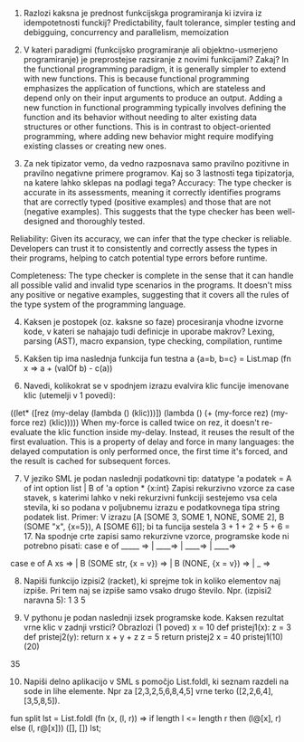 1. Razlozi kaksna je prednost funkcijskga programiranja ki izvira iz idempotetnosti funckij?
Predictability, fault tolerance, simpler testing and debigguing, concurrency and parallelism, memoization

2. V kateri paradigmi (funkcijsko programiranje ali objektno-usmerjeno programiranje) je preprostejse razsiranje z novimi funkcijami? Zakaj?
In the functional programming paradigm, it is generally simpler to extend with new functions. This is because functional programming emphasizes the application of functions, which are stateless and depend only on their input arguments to produce an output.
Adding a new function in functional programming typically involves defining the function and its behavior without needing to alter existing data structures or other functions. This is in contrast to object-oriented programming, where adding new behavior might require modifying existing classes or creating new ones.

3. Za nek tipizator vemo, da vedno razposnava samo pravilno pozitivne in pravilno negativne primere programov. Kaj so 3 lastnosti tega tipizatorja, na katere lahko sklepas na podlagi tega?
Accuracy: The type checker is accurate in its assessments, meaning it correctly identifies programs that are correctly typed (positive examples) and those that are not (negative examples). This suggests that the type checker has been well-designed and thoroughly tested.

Reliability: Given its accuracy, we can infer that the type checker is reliable. Developers can trust it to consistently and correctly assess the types in their programs, helping to catch potential type errors before runtime.

Completeness: The type checker is complete in the sense that it can handle all possible valid and invalid type scenarios in the programs. It doesn't miss any positive or negative examples, suggesting that it covers all the rules of the type system of the programming language.

4. Kaksen je postopek (oz. kaksne so faze) procesiranja vhodne izvorne kode, v kateri se nahajajo tudi definicje in uporabe makrov?
Lexing, parsing (AST), macro expansion, type checking, compilation, runtime

5. Kakšen tip ima naslednja funkcija
fun testna a {a=b, b=c} = 
    List.map (fn x => a + (valOf b) - c(a)) 

6. Navedi, kolikokrat se v spodnjem izrazu evalvira klic funcije imenovane klic (utemelji v 1 povedi):

((let* ([rez (my-delay (lambda () (klic)))])
    (lambda () (+ (my-force rez) (my-force rez) (klic)))))
When my-force is called twice on rez, it doesn't re-evaluate the klic function inside my-delay. Instead, it reuses the result of the first evaluation. This is a property of delay and force in many languages: the delayed computation is only performed once, the first time it's forced, and the result is cached for subsequent forces.

7. V jeziko SML je podan naslednji podatkovni tip:
datatype 'a podatek = A of int option list
                | B of 'a option * {x:int}
Zapisi rekurzivno vzorce za case stavek, s katerimi lahko v neki rekurzivni funkciji sestejemo vsa cela stevila, ki so podana v poljubnemu izrazu e podatkovnega tipa string podatek list. Primer: V izrazu [A [SOME 3, SOME 1, NONE, SOME 2], B (SOME "x", {x=5}), A [SOME 6]];
bi ta funcija sestela 3 + 1 + 2 + 5 + 6 = 17.
Na spodnje crte zapisi samo rekurzivne vzorce, programske kode ni potrebno pisati:
case e of 
    _____ =>
    | ____=> 
    | ____=> 
    | ____=> 

case e of 
    A xs =>
    | B (SOME str, {x = v}) => 
    | B (NONE, {x = v}) => 
    | _ => 

8. Napiši funkcijo izpisi2 (racket), ki sprejme tok in koliko elementov naj izpiše. Pri tem naj se izpiše
samo vsako drugo število. 
Npr. (izpisi2 naravna 5):
1
3
5

9. V pythonu je podan naslednji izsek programske kode. Kaksen rezultat vrne klic v zadnji vrstici? Obrazlozi (1 poved)
x = 10
def pristej1(x):
    z = 3
    def pristej2(y):
        return x + y + z
    z = 5
    return pristej2
x = 40
pristej1(10)(20)

35

10. Napiši delno aplikacijo v SML s pomočjo List.foldl, ki seznam razdeli na sode in lihe elemente.
Npr za [2,3,2,5,6,8,4,5] vrne terko ([2,2,6,4],[3,5,8,5]).

fun split lst = 
    List.foldl (fn (x, (l, r)) => if length l <= length r then (l@[x], r) else (l, r@[x])) ([], []) lst;
